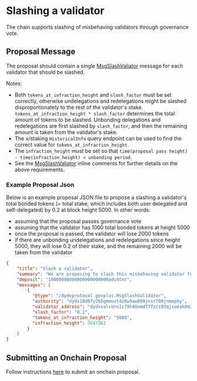 # Slashing a validator

The chain supports slashing of misbehaving validators through governance vote.

## Proposal Message

The proposal should contain a single [MsgSlashValiator](https://github.com/dydxprotocol/v4-chain/blob/protocol/v4.0.0/proto/dydxprotocol/govplus/tx.proto#L1A9) message for each validator that should be slashed.

Notes:
- Both `tokens_at_infraction_height` and `slash_factor` must be set correctly, otherwise undelegations and redelegations might be slashed disproportionately to the rest of the validator's stake. `tokens_at_infraction_height * slash_factor` determines the total amount of tokens to be slashed. Unbonding delegations and redelegations are first slashed by `slash_factor`, and then the remaining amount is taken from the validator's stake.
- The x/staking `HistoricalInfo` query endpoint can be used to find the correct value for `tokens_at_infraction_height`.
- The `infraction_height` must be set so that `time(proposal pass height) - time(infraction_height) < unbonding period`.
- See the [MsgSlashValiator](https://github.com/dydxprotocol/v4-chain/blob/protocol/v4.0.0/proto/dydxprotocol/govplus/tx.proto#L19) inline comments for further details on the above requirements.

### Example Proposal Json

Below is an example proposal JSON file to propose a slashing a validator's total bonded tokens (= total stake, which includes both user delegated and self-delegated) by 0.2 at block height 5000. In other words:
* assuming that the proposal passes governance vote
* assuming that the validator has 1000 total bonded tokens at height 5000
* once the proposal is passed, the validator will lose 2000 tokens
* if there are unbonding undelegations and redelegations since height 5000, they will lose 0.2 of their stake, and the remaining 2000 will be taken from the validator
```json
{
    "title": "Slash a validator",
    "summary": "We are proposing to slash this misbehaving validator for X reasons.",
    "deposit": "10000000000000000000000adv4tnt",
    "messages": [
        {
          "@type": "/dydxprotocol.govplus.MsgSlashValidator",
          "authority": "dydx10d07y265gmmuvt4z0w9aw880jnsr700jnmapky",
          "validator_address": "dydxvalcons1z79h40nmd777scs93qjxaeak8m2cl6hpqg2rx9",
          "slash_factor": "0.2",
          "tokens_at_infraction_height": "5000",
          "infraction_height": 7647362
        }
    ]
}
  ```

## Submitting an Onchain Proposal

Follow instructions [here](./submitting_a_proposal.md) to submit an onchain proposal.
